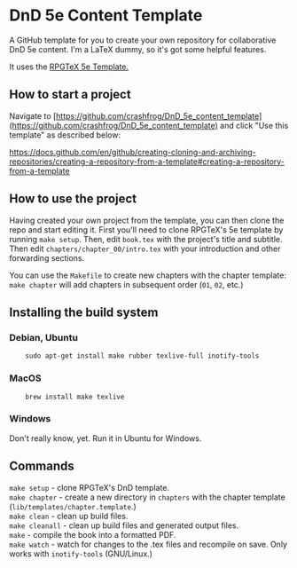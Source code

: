 # DnD 5e Content Template
A GitHub template for you to create your own repository for collaborative DnD 5e content. I'm a LaTeX dummy, so it's got some helpful features.

It uses the [RPGTeX 5e Template.](https://github.com/rpgtex/DND-5e-LaTeX-Template)

## How to start a project

Navigate to [https://github.com/crashfrog/DnD_5e_content_template](https://github.com/crashfrog/DnD_5e_content_template) and click "Use this template" as described below:

https://docs.github.com/en/github/creating-cloning-and-archiving-repositories/creating-a-repository-from-a-template#creating-a-repository-from-a-template

## How to use the project

Having created your own project from the template, you can then clone the repo and start editing it. First you'll need to clone RPGTeX's 5e template by running `make setup`. Then, edit `book.tex` with the project's title and subtitle. Then edit `chapters/chapter_00/intro.tex` with your introduction and other forwarding sections.

You can use the `Makefile` to create new chapters with the chapter template: `make chapter` will add chapters in subsequent order (`01`, `02`, etc.)

## Installing the build system

### Debian, Ubuntu
```
    sudo apt-get install make rubber texlive-full inotify-tools
```

### MacOS
```
    brew install make texlive
```

### Windows
Don't really know, yet. Run it in Ubuntu for Windows.

## Commands

`make setup` - clone RPGTeX's DnD template.  
`make chapter` - create a new directory in `chapters` with the chapter template (`lib/templates/chapter.template`.)  
`make clean` - clean up build files.  
`make cleanall` - clean up build files and generated output files.  
`make` - compile the book into a formatted PDF.  
`make watch` - watch for changes to the .tex files and recompile on save. Only works with `inotify-tools` (GNU/Linux.)